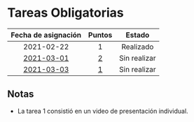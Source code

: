 # Tareas Obligatorias

| Fecha de asignación | Puntos | Estado |
| :---: | :---: | :---: |
| 2021-02-22 | 1 | Realizado |
| [2021-03-01](../class_notes/2021_03_01.md) | [2](images/00.png) | Sin realizar |
| [2021-03-03](../class_notes/2021_03_03.md) | [1](images/01.png) | Sin realizar |

## Notas

- La tarea 1 consistió en un video de presentación individual.